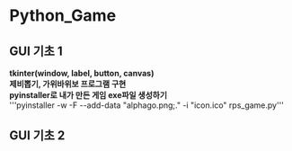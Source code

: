 # Python_Game

## GUI 기초 1
**tkinter(window, label, button, canvas)**    
**제비뽑기, 가위바위보 프로그램 구현**  
**pyinstaller로 내가 만든 게임 exe파일 생성하기**  
'''pyinstaller -w -F --add-data "alphago.png;." -i "icon.ico" rps_game.py'''  


## GUI 기초 2


